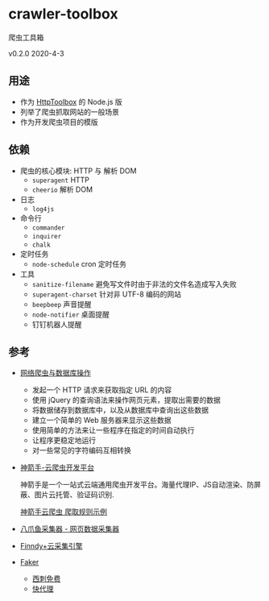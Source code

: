 # crawler-toolbox

爬虫工具箱

v0.2.0 2020-4-3

## 用途

* 作为 [HttpToolbox](https://github.com/ufologist/HttpToolbox) 的 Node.js 版
* 列举了爬虫抓取网站的一般场景
* 作为开发爬虫项目的模版

## 依赖

* 爬虫的核心模块: HTTP 与 解析 DOM
  * `superagent` HTTP
  * `cheerio` 解析 DOM
* 日志
  * `log4js`
* 命令行
  * `commander`
  * `inquirer`
  * `chalk`
* 定时任务
  * `node-schedule` cron 定时任务
* 工具
  * `sanitize-filename` 避免写文件时由于非法的文件名造成写入失败
  * `superagent-charset` 针对非 UTF-8 编码的网站
  * `beepbeep` 声音提醒
  * `node-notifier` 桌面提醒
  * 钉钉机器人提醒

## 参考

* [网络爬虫与数据库操作](https://github.com/leizongmin/book-crawler-mysql-cron/blob/master/book.md)
  * 发起一个 HTTP 请求来获取指定 URL 的内容
  * 使用 jQuery 的查询语法来操作网页元素，提取出需要的数据
  * 将数据储存到数据库中，以及从数据库中查询出这些数据
  * 建立一个简单的 Web 服务器来显示这些数据
  * 使用简单的方法来让一些程序在指定的时间自动执行
  * 让程序更稳定地运行
  * 对一些常见的字符编码互相转换
* [神箭手-云爬虫开发平台](http://www.shenjianshou.cn)

  神箭手是一个一站式云端通用爬虫开发平台。海量代理IP、JS自动渲染、防屏蔽、图片云托管、验证码识别.

  [神箭手云爬虫 爬取规则示例](https://github.com/ShenJianShou/crawler_samples)
* [八爪鱼采集器 - 网页数据采集器](http://www.bazhuayu.com/)
* [Finndy+云采集引擎](http://www.finndy.com/?action-engine)
* [Faker](https://github.com/cupools/faker "An experience spider to collect free proxy ip through extensible task")
  * [西刺免费](http://www.xicidaili.com/nn/)
  * [快代理](http://www.kuaidaili.com/free/inha/)